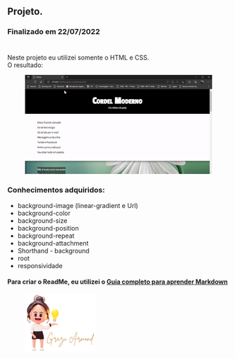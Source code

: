 ## Projeto.
### Finalizado em 22/07/2022
#

Neste projeto eu utilizei somente o HTML e CSS. <br>
O resultado:

<figure>
    <img src="video.gif">
</figure>

### Conhecimentos adquiridos:
- background-image (linear-gradient e Url)
- background-color
- background-size
- background-position
- background-repeat
- background-attachment
- Shorthand - background
- root
- responsividade

#### Para criar o ReadMe, eu utilizei o [Guia completo para aprender Markdown](https://www.markdownguide.org/basic-syntax/) 

<figure>
    <img height="130" width="160" src="image/logo-grazi-gitHub.png" >
</figure>

